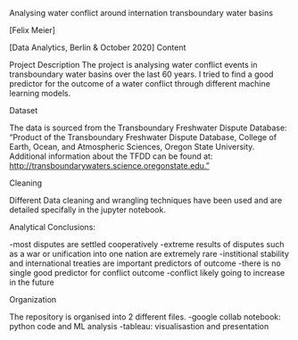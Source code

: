 
Analysing water conflict around internation transboundary water basins

[Felix Meier]

[Data Analytics, Berlin & October 2020]
Content


Project Description
The project is analysing water conflict events in transboundary water basins over the last 60 years. I tried to find a good predictor for the outcome of a water conflict through different machine learning models. 
   
Dataset

The data is sourced from the Transboundary Freshwater Dispute Database:
“Product of the Transboundary Freshwater Dispute Database, College of Earth, Ocean, and Atmospheric Sciences, Oregon State University.  Additional information about the TFDD can be found at: http://transboundarywaters.science.oregonstate.edu.”


Cleaning

Different Data cleaning and wrangling techniques have been used and are detailed specifally in the jupyter notebook.


Analytical Conclusions: 

-most disputes are settled cooperatively
-extreme results of disputes such as a war or unification into one nation are extremely rare
-institional stability and international treaties are important predictors of outcome
-there is no single good predictor for conflict outcome
-conflict likely going to increase in the future

Organization

The repository is organised into 2 different files. 
-google collab notebook: python code and ML analysis
-tableau: visualisastion and presentation

